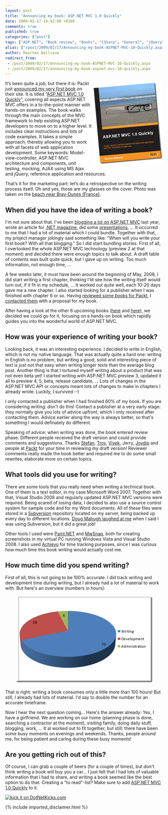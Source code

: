 ```yaml
---
layout: post
title: "Announcing my book: ASP.NET MVC 1.0 Quickly"
date: 2009-02-17 19:42:00 +0100
comments: true
published: true
categories: ["post"]
tags: ["ASP.NET", "Book review", "Books", "CSharp", "General", "jQuery", "MVC", "Personal", "Publications", "Testing"]
alias: ["/post/2009/02/17/Announcing-my-book-ASPNET-MVC-10-Quickly.aspx", "/post/2009/02/17/announcing-my-book-aspnet-mvc-10-quickly.aspx"]
author: Maarten Balliauw
redirect_from:
 - /post/2009/02/17/Announcing-my-book-ASPNET-MVC-10-Quickly.aspx
 - /post/2009/02/17/announcing-my-book-aspnet-mvc-10-quickly.aspx
---
```

<p>
<a href="https://www.packtpub.com/asp-net-model-view-controller-1-0-quickly/book" target="_blank"><img style="display: inline; margin: 5px 0px 5px 5px; border-width: 0px" src="/images/WindowsLiveWriter/AnnouncingmybookASP.NETMVC1.0Quickly_D7E4/184719754X_9c5c7835-7f2b-41b1-a4b4-43be5f7704d7.jpg" border="0" alt="ASP.NET MVC 1.0 Quickly" title="ASP.NET MVC 1.0 Quickly" width="222" height="263" align="right" /></a> It&rsquo;s been quite a job, but there it is: Packt just <a href="https://www.packtpub.com/asp-net-model-view-controller-1-0-quickly/book" target="_blank">announced my very first book</a> on their site. It is titled &ldquo;<a href="https://www.packtpub.com/asp-net-model-view-controller-1-0-quickly/book" target="_blank">ASP.NET MVC 1.0 Quickly</a>&rdquo;, covering all aspects ASP.NET MVC offers in a to-the-point manner with hands-on examples. The book walks through the main concepts of the MVC framework to help existing ASP.NET developers to move on to a higher level. It includes clear instructions and lots of code examples. It takes a simple approach, thereby allowing you to work with all facets of web application development. Some keywords: Model-view-controller, ASP.NET MVC architecture and components, unit testing, mocking, AJAX using MS Ajax and jQuery, reference application and resources.
</p>
<p>
That&rsquo;s it for the marketing part: let&rsquo;s do a retrospective on the writing process itself. Oh and yes, those are my glasses on the cover. Photo was taken on the <a href="http://maps.google.com/?ie=UTF8&amp;ll=51.072067,2.485705&amp;spn=0.001453,0.00324&amp;t=h&amp;z=19" target="_blank">beach near Bray-Dunes (France)</a>.
</p>
<h2>When did you have the idea of writing a book?</h2>
<p>
I&#39;m not sure about that. I&#39;ve been <a href="/category/MVC.aspx" target="_blank">blogging a lot on ASP.NET MVC</a> last year, wrote an article for <a href="/post/2008/07/03/Article-on-ASPNET-MVC-in-NET-magazine-21.aspx" target="_blank">.NET magazine</a>, did some <a href="/post/2008/10/15/Introduction-to-ASPNET-MVC-for-VISUG-Presentation-materials.aspx" target="_blank">presentations</a>, ... It occurred to me that I had a lot of material which I could bundle. Together with that, my project manager jokingly said something like: &quot;When will you write your first book? With all that blogging.&quot; So I did start bundling stories. First of all, I overlooked the whole ASP.NET MVC technology (preview 2 at that moment) and decided there were enough topics to talk about. A draft table of contents was built quite quick, but I gave up on writing. Too much information, not enough time, ...
</p>
<p>
A few weeks later, it must have been around the beginning of May, 2008, I did start writing a first chapter, thinking I&#39;ld see how the writing itself would turn out, if it fit in my schedule, ... It worked out quite well, each 10-20 days gave me a new chapter. I also started looking for a publisher when I was finished with chapter 6 or so. Having <a href="/category/Book-review.aspx" target="_blank">reviewed some books for Packt</a>, I <a href="http://www.packtpub.com/author_writing_for_packt_publishing" target="_blank">contacted them</a> with a proposal for my book.
</p>
<p>
After having a look at the other 6 upcoming books (<a href="http://codeclimber.net.nz/archive/2008/08/13/aspnet-mvc-book-wrox.aspx" target="_blank">here</a> and <a href="http://stribny.name/netbits/6-asp-net-mvc-books-so-far" target="_blank">here</a>), we decided we could go for it, focusing on a hands-on book which rapidly guides you into the wonderful world of ASP.NET MVC.
</p>
<h2>How was your experience of writing your book?</h2>
<p>
Looking back, it was an interesting experience. I decided to write in English, which is not my native language. That was actually quite a hard one: writing in English is no problem, but writing a good, solid and interesting piece of text is just not that easy when writing longer texts than the average blog post. Another thing is that I tortured myself writing about a product that was not even beta yet! I started writing with ASP.NET MVC preview 3, updated it all to preview 4, 5, beta, release candidate, ... Lots of changes in the ASP.NET MVC API or concepts meant lots of changes to make in chapters I already wrote. Luckily, I survived :-)
</p>
<p>
I only contacted a publisher when I had finished 60% of my book. If you are considering writing: don&#39;t do this! Contact a publisher at a very early stage: they normally give you lots of advice upfront, which I only received after contacting them. Advice earlier along the way is always better, so that&#39;s something I would definately do different.
</p>
<p>
Speaking of advice: when writing was done, the book entered review phase. Different people received the draft version and could provide comments and suggestions. Thanks <a href="http://developers.pl/blogs/stic/default.aspx" target="_blank">Stefan</a>, <a href="http://www.squaredroot.com" target="_blank">Troy</a>, <a href="http://www.vivekthakur.com/" target="_blank">Vivek</a>, Jerry, <a href="http://aspadvice.com/blogs/joydip/" target="_blank">Joydip</a> and people at <a href="http://www.packtpub.com/" target="_blank">Packt</a> for your time in reviewing my draft version! Reviewer comments really made the book better and required me to do some small rewrites, elaborate more on certain topics.
</p>
<h2>What tools did you use for writing?</h2>
<p>
There are some tools that you really need when writing a technical book. One of them is a text editor, in my case Microsoft Word 2007. Together with that, Visual Studio 2008 and regularly updated ASP.NET MVC versions were required. Being scared of losing data, I decided to also use a source control system for sample code &aacute;nd for my Word documents. All of these files were stored in a <a href="http://subversion.tigris.org/" target="_blank">Subversion</a> repository located on my server, being backed up every day to different locations. <a href="http://twitter.com/dmahugh/status/1126650695" target="_blank">Doug Mahugh laughed at me</a> when I said I was using Subversion, but it did a great job!
</p>
<p>
Other tools I used were <a href="http://www.getpaint.net/" target="_blank">Paint.NET</a> and <a href="http://www.mirekw.com/winfreeware/mwsnap.html" target="_blank">MwSnap</a>, both for creating screenshots in my virtual PC running Windows Vista and Visual Studio 2008. I also used <a href="http://www.achievo.org/" target="_blank">Achievo</a> for time tracking purposes, since I was curious how much time this book writing would actually cost me.
</p>
<h2>How much time did you spend writing?</h2>
<p>
First of all, this is not going to be 100% accurate. I did track writing and development time during writing, but I already had a lot of material to work with. But here&#39;s an overview (numbers in hours):
</p>
<p align="center">
<img style="margin: 5px; border: 0px" src="/images/WindowsLiveWriter/AnnouncingmybookASP.NETMVC1.0Quickly_D7E4/image_937cd91b-614e-4084-9a89-a179a65e1ea0.png" border="0" alt="image" width="437" height="274" /> 
</p>
<p align="left">
That is right: writing a book consumes only a little more than 100 hours! But still, I already had lots of material. I&#39;d say to double the number for an accurate timeframe.
</p>
<p align="left">
Now I hear the next question coming... Here&#39;s the answer already: Yes, I have a girlfriend. We are working on our home (planning phase is done, searching a contractor at the moment), visiting family, doing daily stuff, blogging, work, ... It al worked out to fit together, but still: there have been some busy moments on evenings and weekends. Thanks, people around me, for being patient and caring during these busy moments!
</p>
<h2>Are you getting rich out of this?</h2>
<p align="left">
Of course, I can grab a couple of beers (for a couple of times), but don&#39;t think writing a book will buy you a car... I just felt that I had lots of valuable information that I had to share, and writing a book seemed like the best option to do that. Creating a &quot;to read&quot;-list? Make sure to add <a href="https://www.packtpub.com/asp-net-model-view-controller-1-0-quickly/book" target="_blank">ASP.NET MVC 1.0 Quickly</a> to it.
</p>
<p align="left">
<a href="http://www.dotnetkicks.com/kick/?url=/post/2009/02/17/Announcing-my-book-ASPNET-MVC-10-Quickly.aspx&amp;title=Announcing my book: ASP.NET MVC 1.0 Quickly">
                    <img src="http://www.dotnetkicks.com/Services/Images/KickItImageGenerator.ashx?url=/post/2009/02/17/Announcing-my-book-ASPNET-MVC-10-Quickly.aspx" border="0" alt="kick it on DotNetKicks.com" />
                  </a>
</p>


{% include imported_disclaimer.html %}

